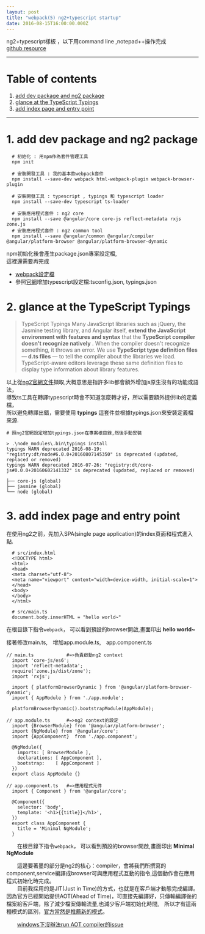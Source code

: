 ```yaml
---
layout: post
title: "webpack(5) ng2+typescript startup"
date: 2016-08-15T16:00:00.000Z
---
```


ng2+typescript樣板 ，以下用command line ,notepad++操作完成  
[github resource](https://github.com/weichou1229/webpack-practice/tree/master/ng2Startup)

--------------------------------------------------------------------------------

# Table of contents

1. [add dev package and ng2 package](#add-dev-package-and-ng2-package)
2. [glance at the TypeScript Typings](#glance-at-the-typescript-typings)
3. [add index page and entry point](#add-index-page-and-entry-point)

--------------------------------------------------------------------------------  

# 1\. add dev package and ng2 package

```
  # 初始化 : 用npm作為套件管理工具
  npm init

  # 安裝開發工具 : 我的基本款webpack套件
  npm install --save-dev webpack html-webpack-plugin webpack-browser-plugin

  # 安裝開發工具 : typescript , typings 和 typescript loader
  npm install --save-dev typescript ts-loader

  # 安裝應用程式套件 : ng2 core
  npm install --save @angular/core core-js reflect-metadata rxjs zone.js
  # 安裝應用程式套件 : ng2 common tool
  npm install --save @angular/common @angular/compiler @angular/platform-browser @angular/platform-browser-dynamic
```  
npm初始化後會產生package.json專案設定檔,  
這裡還需要再完成  
* [webpack設定檔][webpack.config.js]  
* 參照[官網][ng2DocTypescriptConfig]增加typescript設定檔:tsconfig.json, typings.json   

# 2\. glance at the TypeScript Typings
>TypeScript Typings
>Many JavaScript libraries such as jQuery, the Jasmine testing library, and Angular itself, **extend the JavaScript environment with features and syntax** that the  **TypeScript compiler doesn't recognize natively** . When the compiler doesn't recognize something, it throws an error.
>We use **TypeScript type definition files — d.ts files** — to tell the compiler about the libraries we load.
>TypeScript-aware editors leverage these same definition files to display type information about library features.

以上從[ng2官網文件][ng2DocTypings]擷取,大概意思是指許多lib都會額外增加js原生沒有的功能或語法，  
導致ts工具在轉譯typescript時會不知道怎麼轉才好，所以需要額外提供lib的定義檔，  
所以避免轉譯出錯，需要使用 **typings** 這套件並根據typings.json來安裝定義檔來源.  

```
# 照ng2官網設定增加typings.json在專案根目錄,然後手動安裝

> .\node_modules\.bin\typings install
typings WARN deprecated 2016-08-19: "registry:dt/node#6.0.0+20160807145350" is deprecated (updated, replaced or removed)
typings WARN deprecated 2016-07-26: "registry:dt/core-js#0.0.0+20160602141332" is deprecated (updated, replaced or removed)

├── core-js (global)
├── jasmine (global)
└── node (global)
```


# 3\. add index page and entry point
在使用ng2之前，先加入SPA(single page application)的index頁面和程式進入點.

```
  # src/index.html
  <!DOCTYPE html>
  <html>
  <head>
  <meta charset="utf-8">
  <meta name="viewport" content="width=device-width, initial-scale=1">
  </head>
  <body>
  </body>
  </html>

  # src/main.ts
  document.body.innerHTML = "hello world~"
```
在根目錄下指令`webpack`， 可以看到預設的browser開啟,畫面印出 **hello world~**  

接著修改main.ts,　增加app.module.ts,　app.component.ts

```
// main.ts            #=>負責啟動ng2 context
  import 'core-js/es6';
  import 'reflect-metadata';
  require('zone.js/dist/zone');
  import 'rxjs';

  import { platformBrowserDynamic } from '@angular/platform-browser-dynamic';
  import { AppModule } from './app.module';

  platformBrowserDynamic().bootstrapModule(AppModule);

// app.module.ts      #=>ng2 context的設定
  import {BrowserModule} from '@angular/platform-browser';
  import {NgModule} from '@angular/core';
  import {AppComponent}  from './app.component';

  @NgModule({
    imports: [ BrowserModule ],
    declarations: [ AppComponent ],
    bootstrap:    [ AppComponent ]
  })
  export class AppModule {}

// app.component.ts   #=>應用程式元件
  import { Component } from '@angular/core';

  @Component({
    selector: 'body',
    template: '<h1>{{title}}</h1>',
  })
  export class AppComponent {
    title = 'Minimal NgModule';
  }
```

　　在根目錄下指令`webpack`， 可以看到預設的browser開啟,畫面印出 **Minimal NgModule**  

　　這邊要著墨的部分是ng2的核心：compiler，會將我們所撰寫的component,service編譯成browser可與應用程式互動的指令,這個動作會在應用程式初始化時完成。  
　　目前我採用的是JIT(Just in Time)的方式，也就是在客戶端才動態完成編譯。　因為官方已經開始提供AOT(Ahead of Time)，可直接先編譯好，只傳輸編譯後的檔案給客戶端，除了減少檔案傳輸流量,也減少客戶端初始化時間,　所以才有這兩種模式的區別，[官方當然是推薦新的模式][ng2BloggerRC5]。  

　　[windows下沒辦法run AOT compiler的issue](https://github.com/angular/angular/issues/10792)

[webpack.config.js]:https://github.com/weichou1229/webpack-practice/blob/master/ng2Startup/webpack.config.js
[tsconfig.json]:https://github.com/weichou1229/webpack-practice/blob/master/ng2Startup/tsconfig.json
[ng2DocTypescriptConfig]:https://angular.io/docs/ts/latest/guide/typescript-configuration.html
[ng2DocTypings]:https://angular.io/docs/ts/latest/guide/typescript-configuration.html#!#typings
[ng2BloggerRC5]:http://angularjs.blogspot.tw/2016/08/angular-2-rc5-ngmodules-lazy-loading.html
